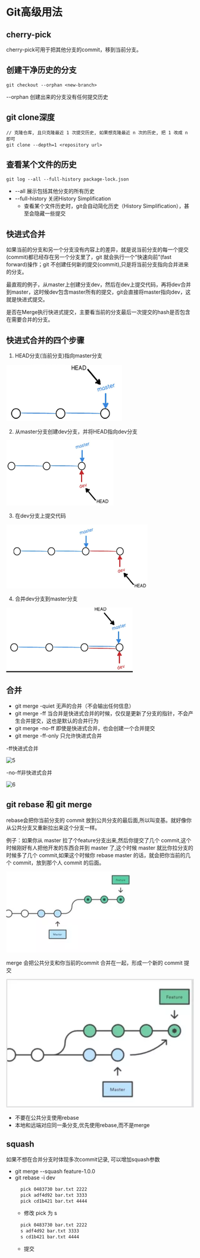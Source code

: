 # Git高级用法

## cherry-pick
cherry-pick可用于把其他分支的commit，移到当前分支。


## 创建干净历史的分支
```shell script
git checkout --orphan <new-branch>
```
--orphan 创建出来的分支没有任何提交历史

## git clone深度
```shell script
// 克隆仓库, 且只克隆最近 1 次提交历史, 如果想克隆最近 n 次的历史, 把 1 改成 n 即可
git clone --depth=1 <repository url>
```

## 查看某个文件的历史
```shell script
git log --all --full-history package-lock.json
```
* --all 展示包括其他分支的所有历史
* --full-history 关闭History Simplification
  * 查看某个文件历史时，git会自动简化历史（History Simplification），甚至会隐藏一些提交

## 快进式合并
  如果当前的分支和另一个分支没有内容上的差异，就是说当前分支的每一个提交(commit)都已经存在另一个分支里了，git 就会执行一个“快速向前”(fast forward)操作；git 不创建任何新的提交(commit),只是将当前分支指向合并进来的分支。

  最直观的例子，从master上创建分支dev，然后在dev上提交代码，再将dev合并到master，这时候dev包含master所有的提交，git会直接将master指向dev，这就是快进式提交。

  是否在Merge执行快进式提交，主要看当前的分支最后一次提交的hash是否包含在需要合并的分支。

## 快进式合并的四个步骤
  1. HEAD分支(当前分支)指向master分支

  ![1]

  2. 从master分支创建dev分支，并将HEAD指向dev分支

  ![2]

  3. 在dev分支上提交代码

  ![3]

  4. 合并dev分支到master分支

  ![4]

## 合并
 * git merge -quiet <branch> 无声的合并（不会输出任何信息）
 * git merge -ff <branch> 当合并是快进式合并的时候，仅仅是更新了分支的指针，不会产生合并提交，这也是默认的合并行为
 * git merge -no-ff <branch> 即使是快进式合并，也会创建一个合并提交
 * git merge -ff-only <branch> 只允许快进式合并

  -ff快进式合并

  ![5]

   -no-ff非快进式合并

  ![6]

## git rebase 和 git merge

 rebase会把你当前分支的 commit 放到公共分支的最后面,所以叫变基。就好像你从公共分支又重新拉出来这个分支一样。

 例子：如果你从 master 拉了个feature分支出来,然后你提交了几个 commit,这个时候刚好有人把他开发的东西合并到 master 了,这个时候 master 就比你拉分支的时候多了几个 commit,如果这个时候你 rebase master 的话，就会把你当前的几个 commit，放到那个人 commit 的后面。

 ![7]

 merge 会把公共分支和你当前的commit 合并在一起，形成一个新的 commit 提交

 ![8]

 * 不要在公共分支使用rebase
 * 本地和远端对应同一条分支,优先使用rebase,而不是merge

## squash
如果不想在合并分支时体现多次commit记录, 可以增加squash参数
* git merge --squash feature-1.0.0
* git rebase -i dev
  ```
    pick 0483730 bar.txt 2222
    pick adf4d92 bar.txt 3333
    pick cd1b421 bar.txt 4444
  ```
  * 修改 pick 为 s
  ```
    pick 0483730 bar.txt 2222
    s adf4d92 bar.txt 3333
    s cd1b421 bar.txt 4444
  ```
  * 提交





[1]:img/1.png
[2]:img/2.png
[3]:img/3.png
[4]:img/4.png
[5]:img/5.png
[6]:img/6.png
[7]:img/7.webp
[8]:img/8.webp



